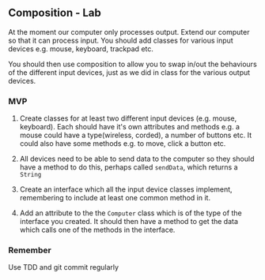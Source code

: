## Composition - Lab

At the moment our computer only processes output. Extend our computer so that it can process input. You should add classes for various input devices e.g. mouse, keyboard, trackpad etc.

You should then use composition to allow you to swap in/out the behaviours of the different input devices, just as we did in class for the various output devices.


### MVP

1. Create classes for at least two different input devices (e.g. mouse, keyboard). Each should have it's own attributes and methods e.g. a mouse could have a type(wireless, corded), a number of buttons etc. It could also have some methods e.g. to move, click a button etc.

2. All devices need to be able to send data to the computer so they should have a method to do this, perhaps called `sendData`, which returns a `String`

3. Create an interface which all the input device classes implement, remembering to include at least one common method in it.

4. Add an attribute to the the `Computer` class which is of the type of the interface you created. It should then have a method to get the data which calls one of the methods in the interface.

### Remember

Use TDD and git commit regularly
